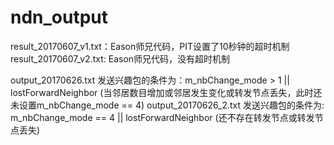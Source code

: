 # ndn_output
result_20170607_v1.txt：Eason师兄代码，PIT设置了10秒钟的超时机制
result_20170607_v2.txt: Eason师兄代码，没有超时机制

output_20170626.txt 发送兴趣包的条件为：m_nbChange_mode > 1 || lostForwardNeighbor
(当邻居数目增加或邻居发生变化或转发节点丢失，此时还未设置m_nbChange_mode == 4)
output_20170626_2.txt 发送兴趣包的条件为: m_nbChange_mode == 4 || lostForwardNeighbor
(还不存在转发节点或转发节点丢失)
